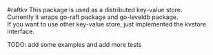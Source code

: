 #raftkv
This package is used as a distributed key-value store.   
Currently it wraps go-raft package and go-leveldb package.   
If you want to use other key-value store, just implemented the kvstore interface.

TODO: add some examples and add more tests